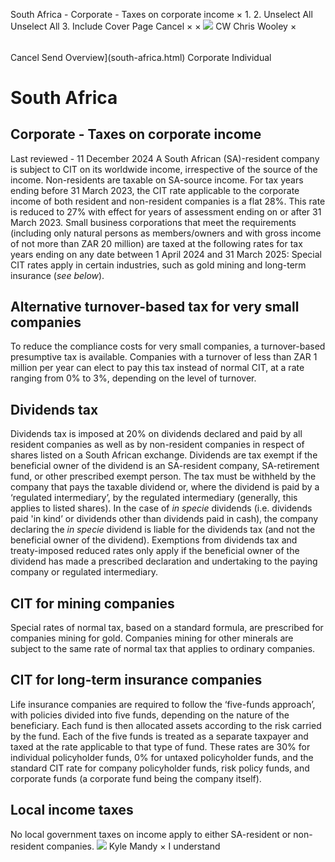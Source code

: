 South Africa - Corporate - Taxes on corporate income
×
1.
2.
Unselect All
Unselect All
3.
Include Cover Page
Cancel
×
×
![](-/media/world-wide-tax-summaries/attachments/global---chris-wooley.ashx%3Frev=ac5e5f3223b34096b1afc2a6009c7320&revision=ac5e5f32-23b3-4096-b1af-c2a6009c7320&hash=859B7ADC84DC2CBEC9760E9E6EE7DE6D0A8BFCDF)
CW
Chris Wooley
×
######
Cancel
Send
Overview](south-africa.html)
Corporate
Individual
# South Africa
## Corporate - Taxes on corporate income
Last reviewed - 11 December 2024
A South African (SA)-resident company is subject to CIT on its worldwide income, irrespective of the source of the income. Non-residents are taxable on SA-source income.
For tax years ending before 31 March 2023, the CIT rate applicable to the corporate income of both resident and non-resident companies is a flat 28%. This rate is reduced to 27% with effect for years of assessment ending on or after 31 March 2023.
Small business corporations that meet the requirements (including only natural persons as members/owners and with gross income of not more than ZAR 20 million) are taxed at the following rates for tax years ending on any date between 1 April 2024 and 31 March 2025:
Special CIT rates apply in certain industries, such as gold mining and long-term insurance (*see below*).
## Alternative turnover-based tax for very small companies
To reduce the compliance costs for very small companies, a turnover-based presumptive tax is available. Companies with a turnover of less than ZAR 1 million per year can elect to pay this tax instead of normal CIT, at a rate ranging from 0% to 3%, depending on the level of turnover.
## Dividends tax
Dividends tax is imposed at 20% on dividends declared and paid by all resident companies as well as by non-resident companies in respect of shares listed on a South African exchange.
Dividends are tax exempt if the beneficial owner of the dividend is an SA-resident company, SA-retirement fund, or other prescribed exempt person.
The tax must be withheld by the company that pays the taxable dividend or, where the dividend is paid by a ‘regulated intermediary’, by the regulated intermediary (generally, this applies to listed shares). In the case of *in specie* dividends (i.e. dividends paid 'in kind’ or dividends other than dividends paid in cash), the company declaring the *in specie* dividend is liable for the dividends tax (and not the beneficial owner of the dividend).
Exemptions from dividends tax and treaty-imposed reduced rates only apply if the beneficial owner of the dividend has made a prescribed declaration and undertaking to the paying company or regulated intermediary.
## CIT for mining companies
Special rates of normal tax, based on a standard formula, are prescribed for companies mining for gold. Companies mining for other minerals are subject to the same rate of normal tax that applies to ordinary companies.
## CIT for long-term insurance companies
Life insurance companies are required to follow the ‘five-funds approach’, with policies divided into five funds, depending on the nature of the beneficiary. Each fund is then allocated assets according to the risk carried by the fund. Each of the five funds is treated as a separate taxpayer and taxed at the rate applicable to that type of fund. These rates are 30% for individual policyholder funds, 0% for untaxed policyholder funds, and the standard CIT rate for company policyholder funds, risk policy funds, and corporate funds (a corporate fund being the company itself).
## Local income taxes
No local government taxes on income apply to either SA-resident or non-resident companies.
![](-/media/world-wide-tax-summaries/attachments/south-africa---kyle-mandy.ashx%3Frev=2fe32baf3e244f0f9c8eb74d4a804213&revision=2fe32baf-3e24-4f0f-9c8e-b74d4a804213&hash=D605082592EE111E55E1D7C2C79F0982338803CC)
Kyle Mandy
×
I understand